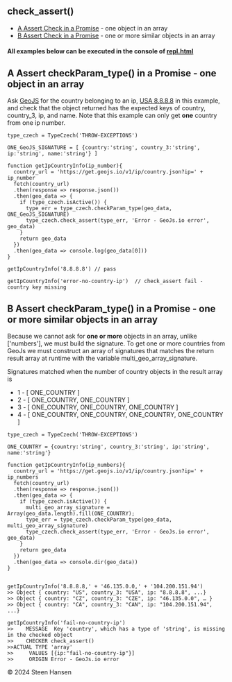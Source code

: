 
## check_assert()
  -  [A Assert Check in a Promise](#a) - one object in an array
  -  [B Assert Check in a Promise](#b) - one or more similar objects in an array

#### All examples below can be executed in the console of [repl.html](../../test-collection/repl.html)

## A Assert checkParam_type() in a Promise<a id="a"></a> - one object in an array

 Ask [GeoJS](#https://www.geojs.io/) for the country belonging to an ip, [USA 8.8.8.8](#https://get.geojs.io/v1/ip/country.json?ip=8.8.8.8) in this example, and 
 check that the object returned has the expected keys of country, country_3, ip, and name. Note that this example can only get <b>one</b> country from one ip number.



  
```
type_czech = TypeCzech('THROW-EXCEPTIONS')

ONE_GeoJS_SIGNATURE = [ {country:'string', country_3:'string', ip:'string', name:'string'} ]

function getIpCountryInfo(ip_number){
  country_url = 'https://get.geojs.io/v1/ip/country.json?ip=' + ip_number
  fetch(country_url)
  .then(response => response.json())
  .then(geo_data => {
    if (type_czech.isActive()) {
      type_err = type_czech.checkParam_type(geo_data, ONE_GeoJS_SIGNATURE)
      type_czech.check_assert(type_err, 'Error - GeoJs.io error', geo_data)
    }
    return geo_data
  })
  .then(geo_data => console.log(geo_data[0]))
}

getIpCountryInfo('8.8.8.8') // pass

getIpCountryInfo('error-no-country-ip')  // check_assert fail - country key missing

```




## B Assert checkParam_type() in a Promise<a id="b"></a> - one or more similar objects in an array


Because we cannot ask for <b>one or more</b> objects in an array, unlike ['numbers'], we must build the
signature.
To get one or more countries from GeoJs we must  construct an array of signatures that matches the return result array at runtime with the variable multi_geo_array_signature.

Signatures matched when the number of country objects in the result array is
  
  - 1 - [ ONE_COUNTRY ]
  - 2 - [ ONE_COUNTRY, ONE_COUNTRY ]
  - 3 - [ ONE_COUNTRY, ONE_COUNTRY, ONE_COUNTRY ]
  - 4 - [ ONE_COUNTRY, ONE_COUNTRY, ONE_COUNTRY, ONE_COUNTRY ]


```
type_czech = TypeCzech('THROW-EXCEPTIONS')

ONE_COUNTRY = {country:'string', country_3:'string', ip:'string', name:'string'} 

function getIpCountryInfo(ip_numbers){
  country_url = 'https://get.geojs.io/v1/ip/country.json?ip=' + ip_numbers
  fetch(country_url)
  .then(response => response.json())
  .then(geo_data => {
    if (type_czech.isActive()) {
      multi_geo_array_signature = Array(geo_data.length).fill(ONE_COUNTRY);
      type_err = type_czech.checkParam_type(geo_data, multi_geo_array_signature)
      type_czech.check_assert(type_err, 'Error - GeoJs.io error', geo_data)
    }
    return geo_data
  })
  .then(geo_data => console.dir(geo_data))
}


getIpCountryInfo('8.8.8.8,' + '46.135.0.0,' + '104.200.151.94')
>> Object { country: "US", country_3: "USA", ip: "8.8.8.8", ...}
>> Object { country: "CZ", country_3: "CZE", ip: "46.135.0.0", … }
>> Object { country: "CA", country_3: "CAN", ip: "104.200.151.94", ...}

getIpCountryInfo('fail-no-country-ip')
>>    MESSAGE  Key 'country', which has a type of 'string', is missing in the checked object 
>>    CHECKER check_assert()
>>ACTUAL TYPE 'array'
>>     VALUES [{ip:"fail-no-country-ip"}]
>>     ORIGIN Error - GeoJs.io error

```

&copy; 2024 Steen Hansen 
